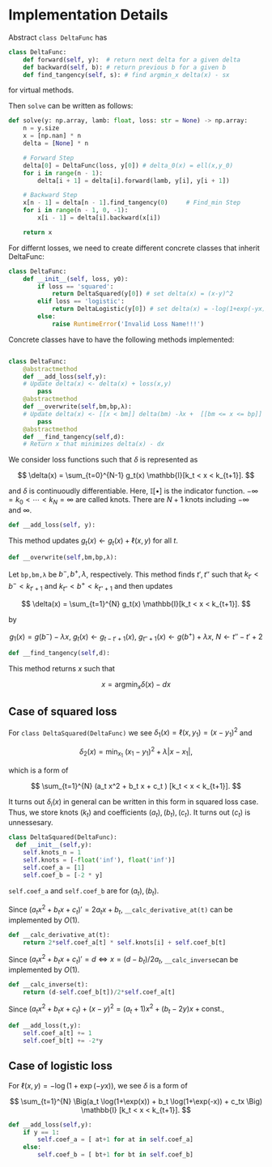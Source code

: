 # Implementation Details
Abstract `class DeltaFunc` has

```python  
class DeltaFunc:
    def forward(self, y):  # return next delta for a given delta
    def backward(self, b): # return previous b for a given b
    def find_tangency(self, s): # find argmin_x delta(x) - sx
```  
for virtual methods.

Then `solve` can be written as follows:
```python  
def solve(y: np.array, lamb: float, loss: str = None) -> np.array:
    n = y.size
    x = [np.nan] * n
    delta = [None] * n

    # Forward Step    
    delta[0] = DeltaFunc(loss, y[0]) # delta_0(x) = ell(x,y_0)
    for i in range(n - 1):
        delta[i + 1] = delta[i].forward(lamb, y[i], y[i + 1])

    # Backward Step
    x[n - 1] = delta[n - 1].find_tangency(0)     # Find_min Step
    for i in range(n - 1, 0, -1):
        x[i - 1] = delta[i].backward(x[i])

    return x
```  

For differnt losses, we need to create different concrete classes that inherit DeltaFunc:
```python
class DeltaFunc:
    def __init__(self, loss, y0):
        if loss == 'squared': 
            return DeltaSquared(y[0]) # set delta(x) = (x-y)^2 
        elif loss == 'logistic':
            return DeltaLogistic(y[0]) # set delta(x) = -log(1+exp(-yx))
        else:
            raise RuntimeError('Invalid Loss Name!!!')

```

Concrete classes have to have the following methods implemented:

```python

class DeltaFunc:
    @abstractmethod
    def __add_loss(self,y):
    # Update delta(x) <- delta(x) + loss(x,y)
        pass
    @abstractmethod        
    def __overwrite(self,bm,bp,λ):
    # Update delta(x) <- [[x < bm]] delta(bm) -λx +  [[bm <= x <= bp]] delta(x) + [[bp < x ]] delta(bp) + λx  
        pass
    @abstractmethod
    def __find_tangency(self,d):
    # Return x that minimizes delta(x) - dx
```

We consider loss functions such that $\delta$ is represented as 

$$ \delta(x) = \sum_{t=0}^{N-1} g_t(x)  \mathbb{I}[k_t < x < k_{t+1}]. $$

and $\delta$ is continuoudly differentiable. Here, $\mathbb{I}[\bullet]$ is the indicator function.
$-\infty = k_0 < \cdots < k_{N} = \infty$ are called knots. There are $N+1$ knots including $-\infty$ and $\infty$.

```python
def __add_loss(self, y):   
```
This method updates $g_t(x) \gets g_t(x) + \ell(x,y)$ for all $t$.

```python
def __overwrite(self,bm,bp,λ):   
```
Let `bp,bm,λ` be $b^-,b^+,\lambda$, respectively.
This method finds $t',t''$ such that $k_{t'} < b^- < k_{t'+1}$ and $k_{t''} < b^+ < k_{t''+1}$ and then updates 

$$ \delta(x) = \sum_{t=1}^{N} g_t(x)  \mathbb{I}[k_t < x < k_{t+1}]. $$

by

$$ g_1(x ) = g(b^-) -\lambda x,\ g_t(x) \gets g_{t - t' + 1}(x),\  g_{t'' + 1}(x) \gets g(b^+) +\lambda x, \ N\gets t'' -t' + 2  $$


```python
def __find_tangency(self,d):   
```
This method returns $x$ such that 

$$x = \mathop{\mathrm{argmin}}_x \delta(x) -dx$$


## Case of squared loss

For `class DeltaSquared(DeltaFunc)` we see $\delta_1(x) = \ell(x,y_1) = (x-y_1)^2$ and 

$$\delta_2(x) = \min_{x_1}\ (x_1-y_1)^2 + \lambda |x -x_1|, $$

which is a form of 

$$ \sum_{t=1}^{N} (a_t x^2 + b_t x + c_t )  [k_t < x < k_{t+1}]. $$

It turns out $\delta_i(x)$ in general can be written in this form in squared loss case.
Thus, we store knots $(k_t)$ and coefficients $(a_t),(b_t),(c_t)$. It turns out $(c_t)$ is unnessesary.
```python
class DeltaSquared(DeltaFunc):
  def __init__(self,y):
    self.knots_n = 1
    self.knots = [-float('inf'), float('inf')] 
    self.coef_a = [1]
    self.coef_b = [-2 * y]
```
`self.coef_a` and `self.coef_b` are for $(a_t),(b_t)$.

Since $(a_t x^2 + b_t x + c_t)' =2a_t x+ b_t,$ `__calc_derivative_at(t)` can be implemented by $O(1)$.
```python  
def __calc_derivative_at(t):
    return 2*self.coef_a[t] * self.knots[i] + self.coef_b[t]  
```

Since $(a_t x^2 + b_t x + c_t)' =d \Leftrightarrow x = (d - b_t)/2a_t,$ `__calc_inverse`can be implemented by $O(1)$.
```python  
def __calc_inverse(t):
    return (d-self.coef_b[t])/2*self.coef_a[t]   
```

Since $(a_t x^2 + b_t x + c_t) + (x-y)^2 = (a_t+1) x^2 + (b_t-2y)x + \mathrm{const.},$
```python  
def __add_loss(t,y):
    self.coef_a[t] += 1
    self.coef_b[t] += -2*y
```






## Case of logistic loss
For $\ell(x,y)= -\log(1+\exp(-yx))$, we see $\delta$ is a form of 

$$ \sum_{t=1}^{N} \Big(a_t \log(1+\exp(x)) + b_t \log(1+\exp(-x)) + c_tx \Big) \mathbb{I} [k_t < x < k_{t+1}]. $$


```python  
def __add_loss(self,y):
    if y == 1:
        self.coef_a = [ at+1 for at in self.coef_a]
    else:
        self.coef_b = [ bt+1 for bt in self.coef_b]
    
```

